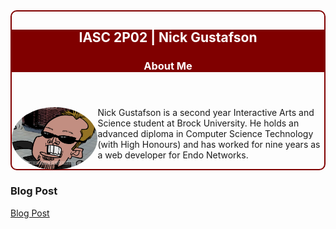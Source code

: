 <style type="text/css">
#about-me { border:solid 2px #800000;border-radius:10px }
header { background-color:#800000; }
#about-me h2, #about-me h3 { color:#ffffff }
img { float:left;height:100px;border-radius:50% }
</style>

<section id="about-me">
  <header>
    <h2>IASC 2P02 | Nick Gustafson</h2>
    <h3>About Me</h3>
  </header>
  
  <img src="images/caricature_cropped.png" border="0" alt="Me" />

Nick Gustafson is a second year Interactive Arts and Science student at Brock University.  He holds an advanced diploma in Computer Science Technology (with High Honours) and has worked for nine years as a web developer for Endo Networks.  
</section>

<h3>Blog Post</h3>
<a href="blog.html">Blog Post</a>
